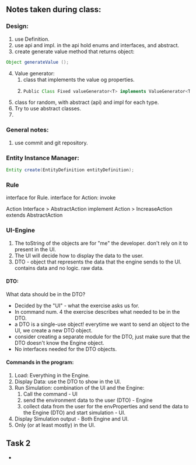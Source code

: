 ## Notes taken during class:

### Design:
1. use Definition. 
2. use api and impl. in the api hold enums and interfaces, and abstract.
3. create generate value method that returns object:
```` java
Object generateValue ();
````
4. Value generator:
   1. class that implements the value og properties.
   2. ````java
      Public Class Fixed valueGenerator<T> implements ValueGenerator<T> {}
      ````
  3. class for random, with abstract (api) and impl for each type.
4. Try to use abstract classes.
5. 
### General notes:
1. use commit and git repository.

### Entity Instance Manager:

```java
Entity create(EntityDefinition entityDefinition);
```

### Rule
interface for Rule.
interface for Action: invoke

Action Interface > AbstractAction implement Action > IncreaseAction extends AbstractAction

### UI-Engine
1. The toString of the objects are for "me" the developer. don't rely on it to present in the UI.
2. The UI will decide how to display the data to the user.
3. DTO - object that represents the data that the engine sends to the UI. contains data and no logic. raw data.

#### DTO:
What data should be in the DTO?
* Decided by the "UI" - what the exercise asks us for.
* In command num. 4 the exercise describes what needed to be in the DTO.
* a DTO is a single-use object! everytime we want to send an object to the UI, we create a new DTO object.
* consider creating a separate module for the DTO, just make sure that the DTO doesn't know the Engine object.
* No interfaces needed for the DTO objects.

#### Commands in the program:
1. Load: Everything in the Engine.
2. Display Data: use the DTO to show in the UI.
3. Run Simulation: combination of the UI and the Engine:
   1) Call the command - UI
   2) send the environment data to the user (DTO) - Engine
   3) collect data from the user for the envProperties and send the data to the Engine (DTO) and start simulation - UI.
4. Display Simulation output - Both Engine and UI.
5. Only (or at least mostly) in the UI.

## Task 2

* 

